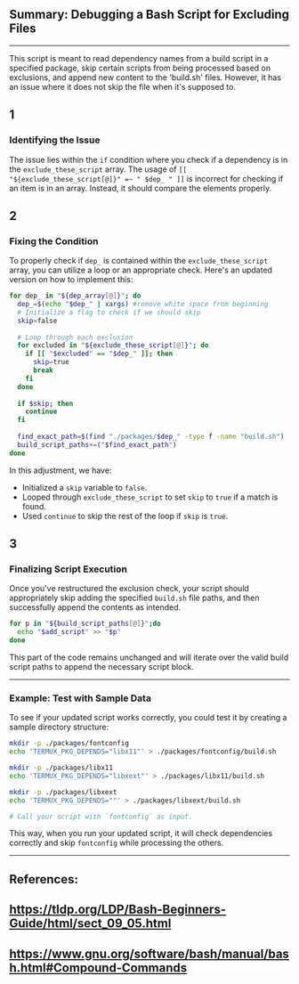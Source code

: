## Summary: Debugging a Bash Script for Excluding Files
---  
This script is meant to read dependency names from a build script in a specified package, skip certain scripts from being processed based on exclusions, and append new content to the 'build.sh' files. However, it has an issue where it does not skip the file when it's supposed to.

1  
---  
### Identifying the Issue
The issue lies within the `if` condition where you check if a dependency is in the `exclude_these_script` array. The usage of `[[ "${exclude_these_script[@]}" =~ " $dep_ " ]]` is incorrect for checking if an item is in an array. Instead, it should compare the elements properly.

2  
---  
### Fixing the Condition
To properly check if `dep_` is contained within the `exclude_these_script` array, you can utilize a loop or an appropriate check. Here's an updated version on how to implement this:

```bash
for dep_ in "${dep_array[@]}"; do
  dep_=$(echo "$dep_" | xargs) #remove white space from beginning
  # Initialize a flag to check if we should skip
  skip=false
  
  # Loop through each exclusion
  for excluded in "${exclude_these_script[@]}"; do
    if [[ "$excluded" == "$dep_" ]]; then
      skip=true
      break
    fi
  done
  
  if $skip; then
    continue
  fi
  
  find_exact_path=$(find "./packages/$dep_" -type f -name "build.sh")
  build_script_paths+=("$find_exact_path")
done
```
In this adjustment, we have:
- Initialized a `skip` variable to `false`.
- Looped through `exclude_these_script` to set `skip` to `true` if a match is found.
- Used `continue` to skip the rest of the loop if `skip` is `true`.

3  
---  
### Finalizing Script Execution
Once you've restructured the exclusion check, your script should appropriately skip adding the specified `build.sh` file paths, and then successfully append the contents as intended.

```bash
for p in "${build_script_paths[@]}";do
  echo "$add_script" >> "$p"
done
```
This part of the code remains unchanged and will iterate over the valid build script paths to append the necessary script block.

---  
### Example: Test with Sample Data
To see if your updated script works correctly, you could test it by creating a sample directory structure:
```bash
mkdir -p ./packages/fontconfig
echo 'TERMUX_PKG_DEPENDS="libx11"' > ./packages/fontconfig/build.sh

mkdir -p ./packages/libx11
echo 'TERMUX_PKG_DEPENDS="libxext"' > ./packages/libx11/build.sh

mkdir -p ./packages/libxext
echo 'TERMUX_PKG_DEPENDS=""' > ./packages/libxext/build.sh

# Call your script with `fontconfig` as input.
```
This way, when you run your updated script, it will check dependencies correctly and skip `fontconfig` while processing the others.

---  
## References: 
## https://tldp.org/LDP/Bash-Beginners-Guide/html/sect_09_05.html  
## https://www.gnu.org/software/bash/manual/bash.html#Compound-Commands  
